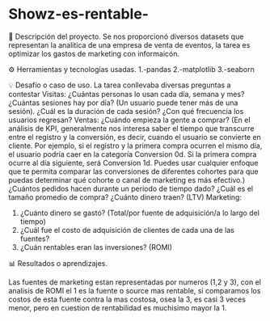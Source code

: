 # Showz-es-rentable-

📘 Descripción del proyecto.
Se nos proporcionó diversos datasets que representan la analitica de una empresa de venta de eventos, la tarea es optimizar los gastos de marketing con informaicón.

⚙️ Herramientas y tecnologías usadas.
1.-pandas
2.-matplotlib
3.-seaborn

💡 Desafío o caso de uso.
La tarea conllevaba diversas preguntas a contestar
Visitas:
¿Cuántas personas lo usan cada día, semana y mes?
¿Cuántas sesiones hay por día? (Un usuario puede tener más de una sesión).
¿Cuál es la duración de cada sesión?
¿Con qué frecuencia los usuarios regresan?
Ventas:
¿Cuándo empieza la gente a comprar? (En el análisis de KPI, generalmente nos interesa saber el tiempo que transcurre entre el registro y la conversión, es decir, cuando el usuario se convierte en cliente. Por ejemplo, si el registro y la primera compra ocurren el mismo día, el usuario podría caer en la categoría Conversion 0d. Si la primera compra ocurre al día siguiente, será Conversion 1d. Puedes usar cualquier enfoque que te permita comparar las conversiones de diferentes cohortes para que puedas determinar qué cohorte o canal de marketing es más efectivo.)
¿Cuántos pedidos hacen durante un período de tiempo dado?
¿Cuál es el tamaño promedio de compra?
¿Cuánto dinero traen? (LTV)
Marketing:
 1. ¿Cuánto dinero se gastó?  (Total/por fuente de adquisición/a lo largo del tiempo) 
 2. ¿Cuál fue el costo de adquisición de clientes de cada una de las fuentes?
 3. ¿Cuán rentables eran las inversiones? (ROMI)

📊 Resultados o aprendizajes.

Las fuentes de marketing estan representadas por numeros (1,2 y 3), con el  analisis de ROMI el 1 es la fuente o source mas rentable, si comparamos los costos de esta fuente contra la mas costosa, osea la 3, es casi 3 veces menor, pero en cuestion de rentabilidad es muchisimo mayor la 1.
